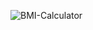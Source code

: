 
![BMI-Calculator](https://github.com/user-attachments/assets/6d29dda4-ce69-416e-82eb-6ae3caa6eee6)


